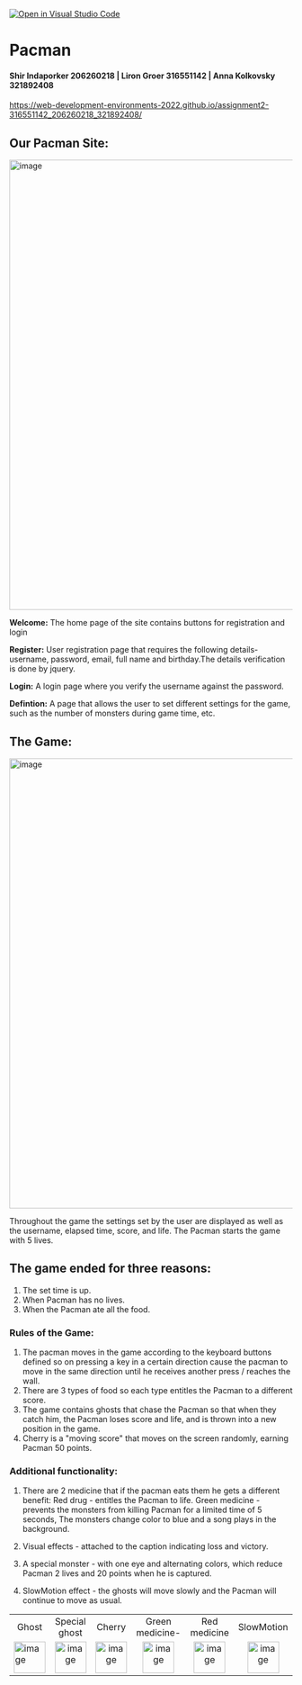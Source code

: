 [![Open in Visual Studio Code](https://classroom.github.com/assets/open-in-vscode-c66648af7eb3fe8bc4f294546bfd86ef473780cde1dea487d3c4ff354943c9ae.svg)](https://classroom.github.com/online_ide?assignment_repo_id=7759218&assignment_repo_type=AssignmentRepo)


# Pacman
#### **Shir Indaporker 206260218 |  Liron Groer 316551142  |  Anna Kolkovsky 321892408**


 https://web-development-environments-2022.github.io/assignment2-316551142_206260218_321892408/
 
 
 ## Our Pacman Site:

<img width="800" alt="image" src="https://user-images.githubusercontent.com/81624047/169507927-b200e4f7-4b6b-438e-8b9c-a5645bb16996.png">

**Welcome:** The home page of the site contains buttons for registration and login

**Register:** User registration page that requires the following details- username, password, email, full name and birthday.The details verification is done by jquery.

**Login:** A login page where you verify the username against the password.

**Defintion:** A page that allows the user to set different settings for the game, such as the number of monsters during game time, etc.

## The Game:

<img width="800" alt="image" src="https://user-images.githubusercontent.com/81624047/169511403-7ff3ec18-6169-42dd-b044-90b28d36fba4.png">

Throughout the game the settings set by the user are displayed as well as the username, elapsed time, score, and life.
The Pacman starts the game with 5 lives.

## The game ended for three reasons:
1. The set time is up.
2. When Pacman has no lives.
3. When the Pacman ate all the food.

### Rules of the Game:
1. The pacman moves in the game according to the keyboard buttons defined so on pressing a key in a certain direction cause the pacman to move in the same direction  until he receives another press / reaches the wall.
2. There are 3 types of food so each type entitles the Pacman to a different score.
3. The game contains ghosts that chase the Pacman so that when they catch him, the Pacman loses score and life, and is thrown into a new position in the game.
4. Cherry is a "moving score" that moves on the screen randomly, earning Pacman 50 points.

### Additional functionality:
1. There are 2 medicine that if the pacman eats them he gets a different benefit:
   Red drug - entitles the Pacman to life.
   Green medicine - prevents the monsters from killing Pacman for a limited time of 5 seconds, The monsters change color to blue and a song plays in the background.

2. Visual effects - attached to the caption indicating loss and victory.

3. A special monster - with one eye and alternating colors, which reduce Pacman 2 lives and 20 points when he is captured.

4. SlowMotion effect - the ghosts will move slowly and the Pacman will continue to move as usual.


<table>
  <tr>
    <td  align="center" valign="middle">Ghost</td>
     <td  align="center" valign="middle">Special ghost</td>
     <td align="center" valign="middle">Cherry</td>
       <td align="center" valign="middle">Green medicine-</td>
     <td align="center" valign="middle">Red medicine</td>
     <td align="center" valign="middle">SlowMotion</td>
   
  </tr>
  <tr>
 <td><img width="56"  alt="image" src="https://user-images.githubusercontent.com/81624047/169517033-c4b34c4c-320c-4e4c-91a2-d22d4f69f41b.png">
</td>
   <td  align="center" valign="middle">
 <img width="56" style="vertical-align:middle" alt="image" src="https://user-images.githubusercontent.com/81624047/169517294-d47049ed-71f5-473e-8261-f14969ecccd7.png">
</td>
<td  align="center" valign="middle"><img width="56"  alt="image" src="https://user-images.githubusercontent.com/81624047/169517091-b302150d-a60c-406b-87fc-e6785fab0b17.png">
</td> 
<td  align="center" valign="middle">
 <img width="56"  alt="image" src="https://user-images.githubusercontent.com/81624047/169517227-a1a48aed-22b3-4961-aaeb-6770c35a9bea.png">
</td> 
<td  align="center" valign="middle">
 <img width="56" alt="image" src="https://user-images.githubusercontent.com/81624047/169517256-2740210f-1503-41ac-a987-1495144412c8.png">
</td> 

<td  align="center" valign="middle">
 <img width="56" alt="image" src="https://user-images.githubusercontent.com/81624047/169517338-f36c3c4e-5d90-49e6-9e67-fb0737a6c398.png">
</td>
  </tr>
 </table>




